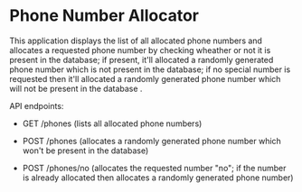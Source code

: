 # Phone Number Allocator

This application displays the list of all allocated phone numbers and allocates a requested phone number by checking wheather or not it is present in the database; if present, it'll allocated a randomly generated phone number which is not present in the database; if no special number is requested then it'll allocated a randomly generated phone number which will not be present in the database .

API endpoints:

* GET /phones (lists all allocated phone numbers)

* POST /phones (allocates a randomly generated phone number which won't be present in the database)

* POST /phones/no (allocates the requested number "no"; if the number is already allocated then allocates a randomly generated phone number)
